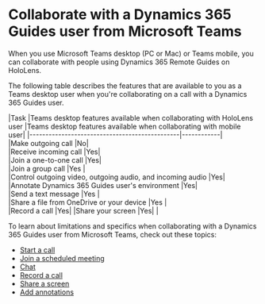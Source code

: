 # Collaborate with a Dynamics 365 Guides user from Microsoft Teams

When you use Microsoft Teams desktop (PC or Mac) or Teams mobile, you can collaborate with people using Dynamics 365 Remote Guides on HoloLens. 

The following table describes the features that are available to you as a Teams desktop user when you're collaborating on a call with a Dynamics 365 Guides user. 

|Task |Teams desktop features available when collaborating with HoloLens user |Teams desktop features available when collaborating with mobile user|
|-----------------------------------------------|------------|                                                                                               
|Make outgoing call |No|    
|Receive incoming call  |Yes|   
|Join a one-to-one call |Yes|  
|Join a group call  |Yes |       
|Control outgoing video, outgoing audio, and incoming audio  |Yes|  
|Annotate Dynamics 365 Guides user's environment   |Yes|       
|Send a text message    |Yes |   
|Share a file from OneDrive or your device  |Yes |       
|Record a call  |Yes|
|Share your screen  |Yes|                                                                                                                                                                                        |                               

To learn about limitations and specifics when collaborating with a Dynamics 365 Guides user from Microsoft Teams, check out these topics:

- [Start a call](calling-add-people.md)
- [Join a scheduled meeting](calling-meetings.md)
- [Chat](calling-chat-file-sharing.md)
- [Record a call](calling-record-call.md)
- [Share a screen](calling-screen-sharing.md)
- [Add annotations](calling-annotations.md)
